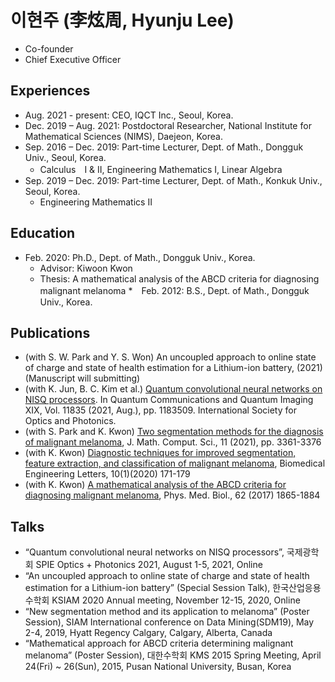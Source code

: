 # 이현주 (李炫周, Hyunju Lee)

* Co-founder
* Chief Executive Officer


## Experiences

* Aug. 2021 - present: CEO, IQCT Inc., Seoul, Korea.
* Dec. 2019 – Aug. 2021: Postdoctoral Researcher, National Institute for Mathematical Sciences (NIMS), Daejeon, Korea.
* Sep. 2016 – Dec. 2019: Part-time Lecturer, Dept. of Math., Dongguk Univ., Seoul, Korea.
  - Calculus　I & II, Engineering Mathematics I, Linear Algebra
* Sep. 2019 – Dec. 2019: Part-time Lecturer, Dept. of Math., Konkuk Univ., Seoul, Korea.
  - Engineering Mathematics II


## Education

* Feb. 2020: Ph.D., Dept. of Math., Dongguk Univ., Korea.
  - Advisor: Kiwoon Kwon
  - Thesis: A mathematical analysis of the ABCD criteria for diagnosing malignant melanoma
*　Feb. 2012: B.S., Dept. of Math., Dongguk Univ., Korea.



## Publications

* (with S. W. Park and Y. S. Won) An uncoupled approach to online state of charge and state of health estimation for a Lithium-ion battery, (2021)(Manuscript will submitting)
* (with K. Jun, B. C. Kim et al.) [Quantum convolutional neural networks on NISQ processors](https://doi.org/10.1117/12.2594982). In Quantum Communications and Quantum Imaging XIX, Vol. 11835 (2021, Aug.), pp. 1183509.  International Society for Optics and Photonics.
* (with S. Park and K. Kwon) [Two segmentation methods for the diagnosis of malignant melanoma](https://doi.org/10.28919/jmcs/5650), J. Math. Comput. Sci., 11 (2021), pp. 3361-3376
* (with K. Kwon) [Diagnostic techniques for improved segmentation, feature extraction, and classification of malignant melanoma](https://doi.org/10.1007/s13534-019-00142-8), Biomedical Engineering Letters, 10(1)(2020) 171-179
* (with K. Kwon) [A mathematical analysis of the ABCD criteria for diagnosing malignant melanoma](https://doi.org/10.1088/1361-6560/aa562f), Phys. Med. Biol., 62 (2017) 1865-1884


## Talks

* “Quantum convolutional neural networks on NISQ processors”, 국제광학회 SPIE Optics + Photonics 2021, August 1-5, 2021, Online
* “An uncoupled approach to online state of charge and state of health estimation for a Lithium-ion battery” (Special Session Talk), 한국산업응용수학회 KSIAM 2020 Annual meeting, November 12-15, 2020, Online
* “New segmentation method and its application to melanoma” (Poster Session), SIAM International conference on Data Mining(SDM19), May 2-4, 2019, Hyatt Regency Calgary, Calgary, Alberta, Canada
* “Mathematical approach for ABCD criteria determining malignant melanoma” (Poster Session), 대한수학회 KMS 2015 Spring Meeting, April 24(Fri) ~ 26(Sun), 2015, Pusan National University, Busan, Korea
